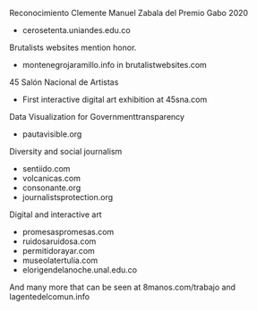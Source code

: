 Reconocimiento Clemente Manuel Zabala del Premio Gabo 2020

- cerosetenta.uniandes.edu.co

Brutalists websites mention honor.

- montenegrojaramillo.info in brutalistwebsites.com

45 Salón Nacional de Artistas

- First interactive digital art exhibition at 45sna.com

Data Visualization for Governmenttransparency

- pautavisible.org

Diversity and social journalism

- sentiido.com
- volcanicas.com
- consonante.org
- journalistsprotection.org

Digital and interactive art

- promesaspromesas.com
- ruidosaruidosa.com
- permitidorayar.com
- museolatertulia.com
- elorigendelanoche.unal.edu.co

And many more that can be seen at 8manos.com/trabajo and lagentedelcomun.info
